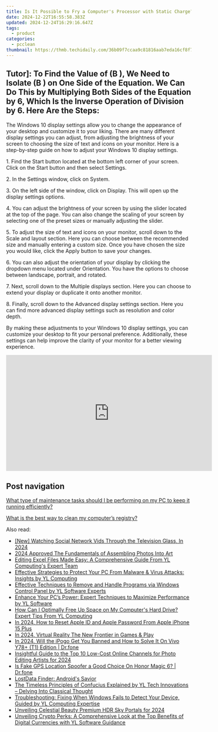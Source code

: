 ```yaml
---
title: Is It Possible to Fry a Computer's Processor with Static Charge? - Tech Insights From YL Computing
date: 2024-12-22T16:55:58.383Z
updated: 2024-12-24T16:29:16.647Z
tags:
  - product
categories:
  - pcclean
thumbnail: https://thmb.techidaily.com/36b09f7ccaa9c81816aab7eda16cf8f7440a1a40a70bb2dcfcf0284506d79ec5.jpg
---
```


## Tutor]: To Find the Value of \(B \), We Need to Isolate \(B \) on One Side of the Equation. We Can Do This by Multiplying Both Sides of the Equation by 6, Which Is the Inverse Operation of Division by 6. Here Are the Steps:

The Windows 10 display settings allow you to change the appearance of your desktop and customize it to your liking. There are many different display settings you can adjust, from adjusting the brightness of your screen to choosing the size of text and icons on your monitor. Here is a step-by-step guide on how to adjust your Windows 10 display settings. 

1\. Find the Start button located at the bottom left corner of your screen. Click on the Start button and then select Settings.

2\. In the Settings window, click on System.

3\. On the left side of the window, click on Display. This will open up the display settings options. 

4\. You can adjust the brightness of your screen by using the slider located at the top of the page. You can also change the scaling of your screen by selecting one of the preset sizes or manually adjusting the slider.

5\. To adjust the size of text and icons on your monitor, scroll down to the Scale and layout section. Here you can choose between the recommended size and manually entering a custom size. Once you have chosen the size you would like, click the Apply button to save your changes.

6\. You can also adjust the orientation of your display by clicking the dropdown menu located under Orientation. You have the options to choose between landscape, portrait, and rotated.

7\. Next, scroll down to the Multiple displays section. Here you can choose to extend your display or duplicate it onto another monitor.

8\. Finally, scroll down to the Advanced display settings section. Here you can find more advanced display settings such as resolution and color depth. 

By making these adjustments to your Windows 10 display settings, you can customize your desktop to fit your personal preference. Additionally, these settings can help improve the clarity of your monitor for a better viewing experience.

<!-- affiliate ads begin -->
<iframe width="560" height="315" src="https://www.youtube.com/embed/5FWCFI3f_cs?si=Kt2Onr_E4c616tbH" title="YouTube video player" frameborder="0" allow="accelerometer; autoplay; clipboard-write; encrypted-media; gyroscope; picture-in-picture; web-share" referrerpolicy="strict-origin-when-cross-origin" allowfullscreen></iframe>
<!-- affiliate ads end -->

## Post navigation

[What type of maintenance tasks should I be performing on my PC to keep it running efficiently?](https://tools.techidaily.com/pcclean/products/)

[What is the best way to clean my computer’s registry?](https://tools.techidaily.com/pcclean/products/)

<ins class="adsbygoogle"
     style="display:block"
     data-ad-format="autorelaxed"
     data-ad-client="ca-pub-7571918770474297"
     data-ad-slot="1223367746"></ins>

<ins class="adsbygoogle"
     style="display:block"
     data-ad-client="ca-pub-7571918770474297"
     data-ad-slot="8358498916"
     data-ad-format="auto"
     data-full-width-responsive="true"></ins>

<span class="atpl-alsoreadstyle">Also read:</span>
<div><ul>
<li><a href="https://facebook-video-recording.techidaily.com/new-watching-social-network-vids-through-the-television-glass-in-2024/"><u>[New] Watching Social Network Vids Through the Television Glass, In 2024</u></a></li>
<li><a href="https://some-approaches.techidaily.com/2024-approved-the-fundamentals-of-assembling-photos-into-art/"><u>2024 Approved The Fundamentals of Assembling Photos Into Art</u></a></li>
<li><a href="https://discover-awesome.techidaily.com/editing-excel-files-made-easy-a-comprehensive-guide-from-yl-computings-expert-team/"><u>Editing Excel Files Made Easy: A Comprehensive Guide From YL Computing's Expert Team</u></a></li>
<li><a href="https://discover-awesome.techidaily.com/effective-strategies-to-protect-your-pc-from-malware-and-virus-attacks-insights-by-yl-computing/"><u>Effective Strategies to Protect Your PC From Malware & Virus Attacks: Insights by YL Computing</u></a></li>
<li><a href="https://discover-awesome.techidaily.com/effective-techniques-to-remove-and-handle-programs-via-windows-control-panel-by-yl-software-experts/"><u>Effective Techniques to Remove and Handle Programs via Windows Control Panel by YL Software Experts</u></a></li>
<li><a href="https://discover-awesome.techidaily.com/enhance-your-pcs-power-expert-techniques-to-maximize-performance-by-yl-software/"><u>Enhance Your PC’s Power: Expert Techniques to Maximize Performance by YL Software</u></a></li>
<li><a href="https://discover-awesome.techidaily.com/how-can-i-optimally-free-up-space-on-my-computers-hard-drive-expert-tips-from-yl-computing/"><u>How Can I Optimally Free Up Space on My Computer's Hard Drive? Expert Tips From YL Computing</u></a></li>
<li><a href="https://apple-account.techidaily.com/in-2024-how-to-reset-apple-id-and-apple-password-from-apple-iphone-15-plus-by-drfone-ios/"><u>In 2024, How to Reset Apple ID and Apple Password From Apple iPhone 15 Plus</u></a></li>
<li><a href="https://fox-http.techidaily.com/in-2024-virtual-reality-the-new-frontier-in-games-and-play/"><u>In 2024, Virtual Reality The New Frontier in Games & Play</u></a></li>
<li><a href="https://phone-solutions.techidaily.com/in-2024-will-the-ipogo-get-you-banned-and-how-to-solve-it-on-vivo-y78plus-t1-edition-drfone-by-drfone-virtual-android/"><u>In 2024, Will the iPogo Get You Banned and How to Solve It On Vivo Y78+ (T1) Edition | Dr.fone</u></a></li>
<li><a href="https://youtube-docs.techidaily.com/htful-guide-to-the-top-10-low-cost-online-channels-for-photo-editing-artists-for-2024/"><u>Insightful Guide to the Top 10 Low-Cost Online Channels for Photo Editing Artists for 2024</u></a></li>
<li><a href="https://phone-solutions.techidaily.com/is-fake-gps-location-spoofer-a-good-choice-on-honor-magic-6-drfone-by-drfone-virtual-android/"><u>Is Fake GPS Location Spoofer a Good Choice On Honor Magic 6? | Dr.fone</u></a></li>
<li><a href="https://data-recovery.techidaily.com/lostdata-finder-androids-savior/"><u>LostData Finder: Android's Savior</u></a></li>
<li><a href="https://discover-awesome.techidaily.com/the-timeless-principles-of-confucius-explained-by-yl-tech-innovations-delving-into-classical-thought/"><u>The Timeless Principles of Confucius Explained by YL Tech Innovations – Delving Into Classical Thought</u></a></li>
<li><a href="https://discover-awesome.techidaily.com/troubleshooting-fixing-when-windows-fails-to-detect-your-device-guided-by-yl-computing-expertise/"><u>Troubleshooting: Fixing When Windows Fails to Detect Your Device, Guided by YL Computing Expertise</u></a></li>
<li><a href="https://article-files.techidaily.com/unveiling-celestial-beauty-premium-hdr-sky-portals-for-2024/"><u>Unveiling Celestial Beauty Premium HDR Sky Portals for 2024</u></a></li>
<li><a href="https://discover-awesome.techidaily.com/unveiling-crypto-perks-a-comprehensive-look-at-the-top-benefits-of-digital-currencies-with-yl-software-guidance/"><u>Unveiling Crypto Perks: A Comprehensive Look at the Top Benefits of Digital Currencies with YL Software Guidance</u></a></li>
</ul></div>

